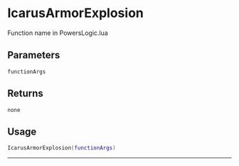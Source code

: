 # IcarusArmorExplosion
Function name in PowersLogic.lua
## Parameters
`functionArgs`
## Returns
`none`
## Usage
```lua
IcarusArmorExplosion(functionArgs)
```
---

